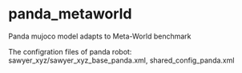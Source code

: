 # panda_metaworld
Panda mujoco model adapts to Meta-World benchmark

The configration files of panda robot: sawyer_xyz/sawyer_xyz_base_panda.xml, shared_config_panda.xml
